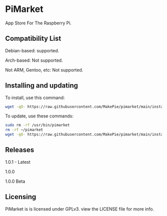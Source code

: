 # PiMarket
App Store For The Raspberry Pi.
## Compatibility List
Debian-based: supported.

Arch-based: Not supported.

Not ARM, Gentoo, etc: Not supported.

## Installing and updating
To install, use this command:

```bash
wget -qO- https://raw.githubusercontent.com/MakePie/pimarket/main/install | bash
```

To update, use these commands:
```bash
sudo rm -rf /usr/bin/pimarket
rm -rf ~/pimarket
wget -qO- https://raw.githubusercontent.com/MakePie/pimarket/main/install | bash
```
## Releases
1.0.1 - Latest

1.0.0

1.0.0 Beta

## Licensing
PiMarket is is licensed under GPLv3. view the LICENSE file for more info.
